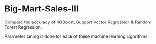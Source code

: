 # Big-Mart-Sales-III

Compare the accuracy of XGBoost, Support Vector Regression &amp; Random Forest Regression.

Parameter tuning is done for each of these machine learning algorithms.

